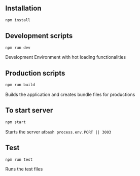 ## Installation

```bash
npm install
```

## Development scripts

```bash
npm run dev
```

Development Environment with hot loading functionalities

## Production scripts

```bash
npm run build
```

Builds the application and creates bundle files for productions

## To start server

```bash
npm start
```

Starts the server at`bash process.env.PORT || 3003`

## Test

```bash
npm run test
```

Runs the test files
